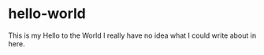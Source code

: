 # hello-world
This is my Hello to the World
I really have no idea what I could write about in here.
